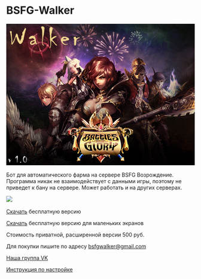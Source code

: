 # BSFG-Walker

![Image of Yaktocat](https://github.com/BSFG/BSFG-Walker/blob/master/walker.png)

Бот для автоматического фарма на сервере BSFG Возрождение.
Программа никак не взаимодействует с данными игры, поэтому не приведет к бану на сервере. Может работать и на других серверах.

[![](http://img.youtube.com/vi/lrHiOYXPudo/0.jpg)](http://www.youtube.com/watch?v=lrHiOYXPudo "")

[Скачать](https://github.com/BSFG/BSFG-Walker/raw/master/BSFG%20Walker.exe) бесплатную версию

[Скачать](https://github.com/BSFG/BSFG-Walker/raw/master/BSFG%20Walker%201366x768%20Edition.exe) бесплатную версию для маленьких экранов

Стоимость приватной, расширенной версии 500 руб.

Для покупки пишите по адресу bsfgwalker@gmail.com

[Наша группа VK](https://vk.com/club172474498)

[Инструкция по настройке](https://github.com/BSFG/BSFG-Walker/blob/master/Guide.md)


